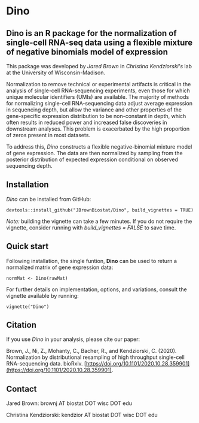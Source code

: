 # Dino
## Dino is an R package for the normalization of single-cell RNA-seq data using a flexible mixture of negative binomials model of expression

This package was developed by *Jared Brown* in *Christina Kendziorski's* lab at the University of Wisconsin-Madison.

Normalization to remove technical or experimental artifacts is critical in the analysis of single-cell RNA-sequencing experiments, even those for which unique molecular identifiers (UMIs) are available. The majority of methods for normalizing single-cell RNA-sequencing data adjust average expression in sequencing depth, but allow the variance and other properties of the gene-specific expression distribution to be non-constant in depth, which often results in reduced power and increased false discoveries in downstream analyses. This problem is exacerbated by the high proportion of zeros present in most datasets.

To address this, *Dino* constructs a flexible negative-binomial mixture model of gene expression. The data are then normalized by sampling from the posterior distribution of expected expression conditional on observed sequencing depth.

## Installation

*Dino* can be installed from GitHub:

```
devtools::install_github("JBrownBiostat/Dino", build_vignettes = TRUE)
```

*Note:* building the vignette can take a few minutes. If you do not require the vignette, consider running with *build_vignettes = FALSE* to save time.

## Quick start

Following installation, the single funtion, **Dino** can be used to return a normalized matrix of gene expression data:

```
normMat <- Dino(rawMat)
```

For further details on implementation, options, and variations, consult the vignette available by running:

```
vignette("Dino")
```

## Citation

If you use *Dino* in your analysis, please cite our paper:

Brown, J., Ni, Z., Mohanty, C., Bacher, R., and Kendziorski, C. (2020). Normalization by distributional resampling of high throughput single-cell RNA-sequencing data. bioRxiv. [https://doi.org/10.1101/2020.10.28.359901](https://doi.org/10.1101/2020.10.28.359901).

## Contact

Jared Brown: brownj AT biostat DOT wisc DOT edu

Christina Kendziorski: kendzior AT biostat DOT wisc DOT edu
